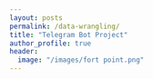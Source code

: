 ```yaml
---
layout: posts
permalink: /data-wrangling/
title: "Telegram Bot Project"
author_profile: true
header:
  image: "/images/fort point.png"
---
```



